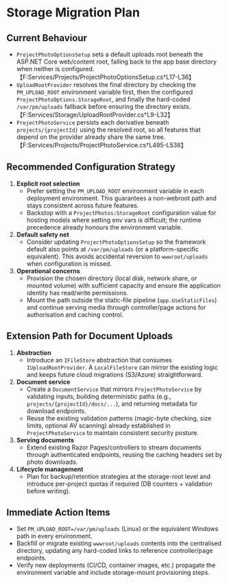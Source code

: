 # Storage Migration Plan

## Current Behaviour
- `ProjectPhotoOptionsSetup` sets a default uploads root beneath the ASP.NET Core web/content root, falling back to the app base directory when neither is configured.【F:Services/Projects/ProjectPhotoOptionsSetup.cs†L17-L36】
- `UploadRootProvider` resolves the final directory by checking the `PM_UPLOAD_ROOT` environment variable first, then the configured `ProjectPhotoOptions.StorageRoot`, and finally the hard-coded `/var/pm/uploads` fallback before ensuring the directory exists.【F:Services/Storage/UploadRootProvider.cs†L9-L32】
- `ProjectPhotoService` persists each derivative beneath `projects/{projectId}` using the resolved root, so all features that depend on the provider already share the same tree.【F:Services/Projects/ProjectPhotoService.cs†L495-L536】

## Recommended Configuration Strategy
1. **Explicit root selection**
   - Prefer setting the `PM_UPLOAD_ROOT` environment variable in each deployment environment. This guarantees a non-webroot path and stays consistent across future features.
   - Backstop with a `ProjectPhotos:StorageRoot` configuration value for hosting models where setting env vars is difficult; the runtime precedence already honours the environment variable.
2. **Default safety net**
   - Consider updating `ProjectPhotoOptionsSetup` so the framework default also points at `/var/pm/uploads` (or a platform-specific equivalent). This avoids accidental reversion to `wwwroot/uploads` when configuration is missed.
3. **Operational concerns**
   - Provision the chosen directory (local disk, network share, or mounted volume) with sufficient capacity and ensure the application identity has read/write permissions.
   - Mount the path outside the static-file pipeline (`app.UseStaticFiles`) and continue serving media through controller/page actions for authorisation and caching control.

## Extension Path for Document Uploads
1. **Abstraction**
   - Introduce an `IFileStore` abstraction that consumes `IUploadRootProvider`. A `LocalFileStore` can mirror the existing logic and keeps future cloud migrations (S3/Azure) straightforward.
2. **Document service**
   - Create a `DocumentService` that mirrors `ProjectPhotoService` by validating inputs, building deterministic paths (e.g., `projects/{projectId}/docs/...`), and returning metadata for download endpoints.
   - Reuse the existing validation patterns (magic-byte checking, size limits, optional AV scanning) already established in `ProjectPhotoService` to maintain consistent security posture.
3. **Serving documents**
   - Extend existing Razor Pages/controllers to stream documents through authenticated endpoints, reusing the caching headers set by photo downloads.
4. **Lifecycle management**
   - Plan for backup/retention strategies at the storage-root level and introduce per-project quotas if required (DB counters + validation before writing).

## Immediate Action Items
- Set `PM_UPLOAD_ROOT=/var/pm/uploads` (Linux) or the equivalent Windows path in every environment.
- Backfill or migrate existing `wwwroot/uploads` contents into the centralised directory, updating any hard-coded links to reference controller/page endpoints.
- Verify new deployments (CI/CD, container images, etc.) propagate the environment variable and include storage-mount provisioning steps.
